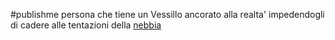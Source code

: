 #publishme 
persona che tiene un Vessillo ancorato alla realta' impedendogli di cadere alle tentazioni della [nebbia](../spells/nebbia.md)